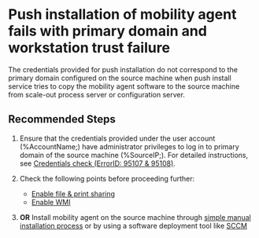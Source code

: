 <properties
    pageTitle="Push installation of mobility agent fails with primary domain and workstation trust failure"
    description="Push installation of mobility agent fails because the credentials provided for push installation do not correspond to the primary domain configured on the source machine."
    infoBubbleText="Microsoft Azure has information regarding your issue. See details on the right."
    service="microsoft.recoveryservices"
    resource="vaults"
    authors="TobyTu"
    ms.author="aaronmax"
    displayOrder=""
    articleId="ASR_V2A_PushInstallFailure_PrimaryDomainWorkstationTrustFailure"
    diagnosticScenario="ASRV2APushInstallFailure"
    selfHelpType="Diagnostics"
    supportTopicIds=""
    resourceTags=""
    productPesIds="16370"
    cloudEnvironments="Public"
/>

# Push installation of mobility agent fails with primary domain and workstation trust failure

<!--issueDescription-->
The credentials provided for push installation do not correspond to the primary domain configured on the source machine when push install service tries to copy the mobility agent software to the source machine from scale-out process server or configuration server.
<!--/issueDescription-->

## **Recommended Steps**

1. Ensure that the credentials provided under the user account (%AccountName;) have administrator privileges to log in to primary domain of the source machine (%SourceIP;). For detailed instructions, see [Credentials check (ErrorID: 95107 & 95108)](https://docs.microsoft.com/azure/site-recovery/vmware-azure-troubleshoot-push-install#credentials-check-errorid-95107--95108).
2. Check the following points before proceeding further:

    - [Enable file & print sharing](https://docs.microsoft.com/azure/site-recovery/vmware-azure-troubleshoot-push-install#file-and-printer-sharing-services-check-errorid-95105--95106)
    - [Enable WMI](https://docs.microsoft.com/azure/site-recovery/vmware-azure-troubleshoot-push-install#windows-management-instrumentation-wmi-configuration-check-error-code-95103)
3. **OR** Install mobility agent on the source machine through [simple manual installation process](https://docs.microsoft.com/azure/site-recovery/vmware-azure-install-mobility-service#install-mobility-service-manually-by-using-the-gui) or by using a software deployment tool like [SCCM](https://docs.microsoft.com/azure/site-recovery/vmware-azure-mobility-install-configuration-mgr)
